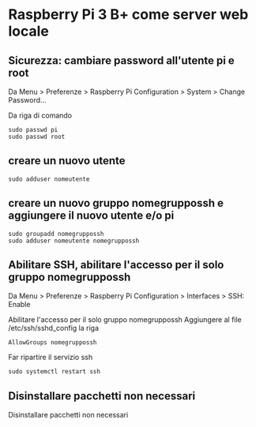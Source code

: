 # Raspberry Pi 3 B+ come server web locale

## Sicurezza: cambiare password all'utente pi e root
Da Menu > Preferenze > Raspberry Pi Configuration > System > Change Password...

Da riga di comando 
```
sudo passwd pi
sudo passwd root
```
## creare un nuovo utente
```
sudo adduser nomeutente
```
## creare un nuovo gruppo nomegruppossh e aggiungere il nuovo utente e/o pi
```
sudo groupadd nomegruppossh
sudo adduser nomeutente nomegruppossh
```
## Abilitare SSH, abilitare l'accesso per il solo gruppo nomegruppossh
Da Menu > Preferenze > Raspberry Pi Configuration > Interfaces > SSH: Enable

Abilitare l'accesso per il solo gruppo nomegruppossh
Aggiungere al file /etc/ssh/sshd_config la riga
```
AllowGroups nomegruppossh
```
Far ripartire il servizio ssh

```
sudo systemctl restart ssh
```
## Disinstallare pacchetti non necessari
Disinstallare pacchetti non necessari

